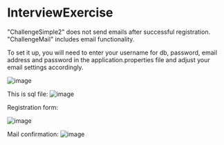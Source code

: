 # InterviewExercise

"ChallengeSimple2" does not send emails after successful registration.
"ChallengeMail" includes email functionality.

To set it up, you will need to enter your username for db, password, email address and password in the application.properties file and adjust your email settings accordingly.

![image](https://user-images.githubusercontent.com/110817419/232008570-aa660c90-5df3-4d71-97c8-4403a3ab01e6.png)

This is sql file:
![image](https://user-images.githubusercontent.com/110817419/232023775-14cfae00-d515-4abc-b52a-ff3e9aadb436.png)

Registration form:

![image](https://user-images.githubusercontent.com/110817419/231925213-07a157c7-4a72-49c5-9306-086f111451e0.png)


Mail confirmation:
![image](https://user-images.githubusercontent.com/110817419/231925113-1b836658-a2cc-405a-a89b-4f7260f21147.png)
